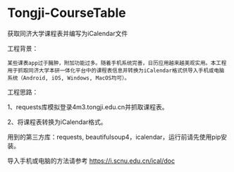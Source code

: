 # Tongji-CourseTable
获取同济大学课程表并编写为iCalendar文件

工程背景：
    
    某些课表app过于臃肿，附加功能过多。随着手机系统完善，日历应用越来越美观实用。本工程用于抓取同济大学本研一体化平台中的课程表信息并转换为iCalendar格式供导入手机或电脑系统（Android, iOS, Windows, MacOS均可）。

工程思路：

1、requests库模拟登录4m3.tongji.edu.cn并抓取课程表。

2、将课程表转换为iCalendar格式。

用到的第三方库：requests, beautifulsoup4，icalendar，运行前请先使用pip安装。

导入手机或电脑的方法请参考 https://i.scnu.edu.cn/ical/doc